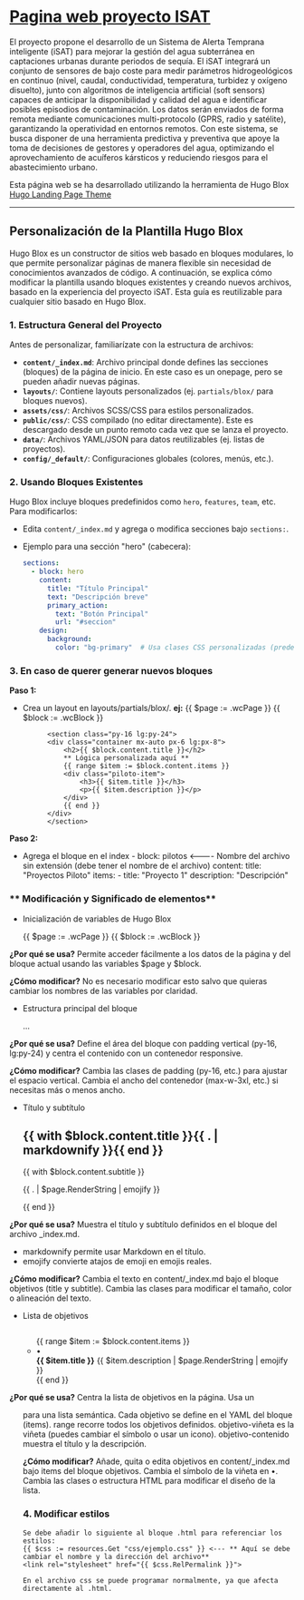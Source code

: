 # [Pagina web proyecto ISAT](https://ertis-research.github.io/isat-page/)

El proyecto propone el desarrollo de un Sistema de Alerta Temprana inteligente (iSAT) para mejorar la gestión del agua subterránea en captaciones urbanas durante periodos de sequía. El iSAT integrará un conjunto de sensores de bajo coste para medir parámetros hidrogeológicos en continuo (nivel, caudal, conductividad, temperatura, turbidez y oxígeno disuelto), junto con algoritmos de inteligencia artificial (soft sensors) capaces de anticipar la disponibilidad y calidad del agua e identificar posibles episodios de contaminación. Los datos serán enviados de forma remota mediante comunicaciones multi-protocolo (GPRS, radio y satélite), garantizando la operatividad en entornos remotos. Con este sistema, se busca disponer de una herramienta predictiva y preventiva que apoye la toma de decisiones de gestores y operadores del agua, optimizando el aprovechamiento de acuíferos kársticos y reduciendo riesgos para el abastecimiento urbano.

Esta página web se ha desarrollado utilizando la herramienta de Hugo Blox [Hugo Landing Page Theme](https://github.com/HugoBlox/theme-landing-page)

----

## Personalización de la Plantilla Hugo Blox

Hugo Blox es un constructor de sitios web basado en bloques modulares, lo que permite personalizar páginas de manera flexible sin necesidad de conocimientos avanzados de código. A continuación, se explica cómo modificar la plantilla usando bloques existentes y creando nuevos archivos, basado en la experiencia del proyecto iSAT. Esta guía es reutilizable para cualquier sitio basado en Hugo Blox.

### 1. **Estructura General del Proyecto**
Antes de personalizar, familiarízate con la estructura de archivos:
- **`content/_index.md`**: Archivo principal donde defines las secciones (bloques) de la página de inicio. En este caso es un onepage, pero se pueden añadir nuevas páginas.
- **`layouts/`**: Contiene layouts personalizados (ej. `partials/blox/` para bloques nuevos).
- **`assets/css/`**: Archivos SCSS/CSS para estilos personalizados.
- **`public/css/`**: CSS compilado (no editar directamente). Este es descargado desde un punto remoto cada vez que se lanza el proyecto.
- **`data/`**: Archivos YAML/JSON para datos reutilizables (ej. listas de proyectos).
- **`config/_default/`**: Configuraciones globales (colores, menús, etc.).

### 2. **Usando Bloques Existentes**
Hugo Blox incluye bloques predefinidos como `hero`, `features`, `team`, etc. Para modificarlos:
- Edita `content/_index.md` y agrega o modifica secciones bajo `sections:`.
- Ejemplo para una sección "hero" (cabecera):

  ```yaml
  sections:
    - block: hero
      content:
        title: "Título Principal"
        text: "Descripción breve"
        primary_action:
          text: "Botón Principal"
          url: "#seccion"
      design:
        background:
          color: "bg-primary"  # Usa clases CSS personalizadas (predefinidas en la plantilla, por el momento los colores específicos están añadidos en los css)

### 3. **En caso de querer generar nuevos bloques**

**Paso 1:**
- Crea un layout en layouts/partials/blox/.
**ej:**
            {{ $page := .wcPage }}
            {{ $block := .wcBlock }}

            <section class="py-16 lg:py-24">
            <div class="container mx-auto px-6 lg:px-8">
                <h2>{{ $block.content.title }}</h2>
                ** Lógica personalizada aquí **
                {{ range $item := $block.content.items }}
                <div class="piloto-item">
                    <h3>{{ $item.title }}</h3>
                    <p>{{ $item.description }}</p>
                </div>
                {{ end }}
            </div>
            </section>
    
**Paso 2:**
- Agrega el bloque en el index
        - block: pilotos  <---- Nombre del archivo sin extensión (debe tener el nombre de el archivo)
        content:
            title: "Proyectos Piloto"
            items:
            - title: "Proyecto 1"
                description: "Descripción"


### ** Modificación y Significado de elementos**

- Inicialización de variables de Hugo Blox

    {{ $page := .wcPage }}
    {{ $block := .wcBlock }}

**¿Por qué se usa?**
Permite acceder fácilmente a los datos de la página y del bloque actual usando las variables $page y $block.

**¿Cómo modificar?**
No es necesario modificar esto salvo que quieras cambiar los nombres de las variables por claridad.


- Estructura principal del bloque

    <section class="py-16 lg:py-24">
        <div class="container mx-auto px-6 lg:px-8">
            ...
        </div>
    </section>

**¿Por qué se usa?**
Define el área del bloque con padding vertical (py-16, lg:py-24) y centra el contenido con un contenedor responsive.

**¿Cómo modificar?**
Cambia las clases de padding (py-16, etc.) para ajustar el espacio vertical.
Cambia el ancho del contenedor (max-w-3xl, etc.) si necesitas más o menos ancho.


- Título y subtítulo

    <div class="text-center mb-12">
        <h2 class="text-3xl font-bold ...">
            {{ with $block.content.title }}{{ . | markdownify }}{{ end }}
        </h2>
        {{ with $block.content.subtitle }}
            <p class="text-lg ...">
            {{ . | $page.RenderString | emojify }}
            </p>
        {{ end }}
    </div>

**¿Por qué se usa?**
Muestra el título y subtítulo definidos en el bloque del archivo _index.md.
 * markdownify permite usar Markdown en el título.
 * emojify convierte atajos de emoji en emojis reales.

**¿Cómo modificar?**
Cambia el texto en content/_index.md bajo el bloque objetivos (title y subtitle).
Cambia las clases para modificar el tamaño, color o alineación del texto.


- Lista de objetivos

    <div style="display: flex; justify-content: center;">
    <div class="objetivos-contenedor">
        <ul class="objetivos-lista">
        {{ range $item := $block.content.items }}
            <li class="objetivo-item">
            <span class="objetivo-viñeta">•</span>
            <div class="objetivo-contenido">
                <strong>{{ $item.title }}</strong> {{ $item.description | $page.RenderString | emojify }}
            </div>
            </li>
        {{ end }}
        </ul>
    </div>
    </div>

**¿Por qué se usa?**
Centra la lista de objetivos en la página.
Usa un <ul> para una lista semántica.
Cada objetivo se define en el YAML del bloque (items).
range recorre todos los objetivos definidos.
objetivo-viñeta es la viñeta (puedes cambiar el símbolo o usar un icono).
objetivo-contenido muestra el título y la descripción.

**¿Cómo modificar?**
Añade, quita o edita objetivos en content/_index.md bajo items del bloque objetivos.
Cambia el símbolo de la viñeta en <span class="objetivo-viñeta">•</span>.
Cambia las clases o estructura HTML para modificar el diseño de la lista.


### 4. **Modificar estilos**

    Se debe añadir lo siguiente al bloque .html para referenciar los estilos:
    {{ $css := resources.Get "css/ejemplo.css" }} <--- ** Aquí se debe cambiar el nombre y la dirección del archivo**
    <link rel="stylesheet" href="{{ $css.RelPermalink }}">

    En el archivo css se puede programar normalmente, ya que afecta directamente al .html.

